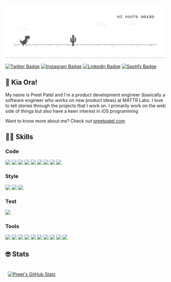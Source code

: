 ![](https://github.com/preetpatel/preetpatel/blob/master/run.gif)

[![Twitter Badge](https://img.shields.io/badge/Twitter-1CA2F1?style=for-the-badge&logo=twitter&logoColor=white)](https://twitter.com/itspreetpatel)
[![Instagram Badge](https://img.shields.io/badge/Instagram-E4405F?style=for-the-badge&logo=instagram&logoColor=white)](https://instagram.com/preet.png)
[![LinkedIn Badge](https://img.shields.io/badge/LinkedIn-0D76A8?style=for-the-badge&logo=linkedin&logoColor=white)](https://www.linkedin.com/in/iampreet)
[![Spotify Badge](https://img.shields.io/badge/Spotify-1ED760?style=for-the-badge&logo=spotify&logoColor=white)](https://open.spotify.com/user/preetp106)

## 👋 Kia Ora! 

My name is Preet Patel and I'm a product development engineer (basically a software engineer who works on new product ideas) at MATTR Labs. I love to tell stories through the projects that I work on. I primarily work on the web side of things but also have a keen interest in iOS programming

Want to know more about me? Check out [preetpatel.com](https://preetpatel.com/)

## 💪🏻 Skills

### Code

[![](https://img.shields.io/badge/TypeScript-3178C6?style=for-the-badge&logo=TypeScript&logoColor=white)](https://www.typescriptlang.org/)
[![](https://img.shields.io/badge/JavaScript-F7DF1E?style=for-the-badge&logo=JavaScript&logoColor=black)](https://developer.mozilla.org/en-US/docs/Web/JavaScript)
[![](https://img.shields.io/badge/Swift-F05035?style=for-the-badge&logo=Swift&logoColor=white)](https://www.swift.org/)
[![](https://img.shields.io/badge/Babel-F9DC3E?style=for-the-badge&logo=Babel&logoColor=black)](https://babeljs.io/)
[![](https://img.shields.io/badge/React-20232A?style=for-the-badge&logo=react&logoColor=61DAFB)](https://reactjs.org/)
[![](https://img.shields.io/badge/Next.js-000000?style=for-the-badge&logo=next.js&logoColor=white)](https://nextjs.org/)
[![](https://img.shields.io/badge/Node.js-43853D?style=for-the-badge&logo=node.js&logoColor=white)](https://nodejs.org/en/)
[![](https://img.shields.io/badge/Express-000000?style=for-the-badge&logo=Express&logoColor=white)](https://expressjs.com/)
[![](https://img.shields.io/badge/MongoDB-47A248?style=for-the-badge&logo=MongoDB&logoColor=white)](https://www.mongodb.com/)

### Style

[![](https://img.shields.io/badge/CSS-1572B6?style=for-the-badge&logo=css3&logoColor=white)](https://developer.mozilla.org/en-US/docs/Web/CSS/Reference)
[![](https://img.shields.io/badge/Styled_Components-DB7093?style=for-the-badge&logo=styled-components&logoColor=white)](https://styled-components.com/)
[![](https://img.shields.io/badge/Tailwind-152342?style=for-the-badge&logo=tailwind-css&logoColor=white)](https://tailwindcss.com/)
### Test

[![](https://img.shields.io/badge/Jest-C21325?style=for-the-badge&logo=jest&logoColor=white)](https://jestjs.io/)

### Tools

[![](https://img.shields.io/badge/NPM-CB3837?style=for-the-badge&logo=npm&logoColor=white)](https://www.npmjs.com/)
[![](https://img.shields.io/badge/GitHub-181717?style=for-the-badge&logo=GitHub&logoColor=white)](https://github.com/)
[![](https://img.shields.io/badge/Jira-0052CC?style=for-the-badge&logo=Jira-Software&logoColor=white)](https://www.atlassian.com/software/jira)
[![](https://img.shields.io/badge/Vercel-000000?style=for-the-badge&logo=Vercel&logoColor=white)](https://vercel.com/)
[![](https://img.shields.io/badge/Netlify-00C7B7?style=for-the-badge&logo=netlify&logoColor=white)](https://www.netlify.com/)
[![](https://img.shields.io/badge/Postman-FF6C37?style=for-the-badge&logo=Postman&logoColor=white)](https://www.postman.com/)
[![](https://img.shields.io/badge/Figma-F24E1E?style=for-the-badge&logo=Figma&logoColor=white)](https://www.figma.com/)
[![](https://img.shields.io/badge/Sketch-fa6400?style=for-the-badge&logo=Sketch&logoColor=white)](https://www.sketch.com/)
[![](https://img.shields.io/badge/Photoshop-31A8FF?style=for-the-badge&logo=Adobe-Photoshop&logoColor=white)](https://www.adobe.com/products/photoshop.html)
[![](https://img.shields.io/badge/Premiere_Pro-3D3571?style=for-the-badge&logo=Adobe-Premiere-pro&logoColor=white)](https://www.adobe.com/products/premiere.html)


## 🤓 Stats

<br>

<a href="https://github.com/preetpatel">
  <img align="center" style="margin:0.5rem" src="https://github-readme-stats.vercel.app/api?username=preetpatel&hide_border=true&show_icons=true&line_height=28&count_private=true&title_color=ffffff&text_color=c9cacc&icon_color=58a6ff&bg_color=161b22" alt="Preet's GitHub Stats" />
</a>
